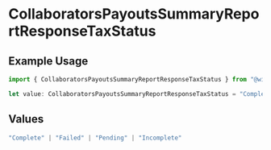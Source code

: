 # CollaboratorsPayoutsSummaryReportResponseTaxStatus

## Example Usage

```typescript
import { CollaboratorsPayoutsSummaryReportResponseTaxStatus } from "@wingspan/payments/sdk/models/shared";

let value: CollaboratorsPayoutsSummaryReportResponseTaxStatus = "Complete";
```

## Values

```typescript
"Complete" | "Failed" | "Pending" | "Incomplete"
```